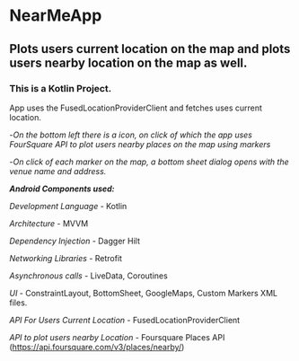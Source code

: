 # NearMeApp

## Plots users current location on the map and plots users nearby location on the map as well.

### This is a Kotlin Project.

App uses the FusedLocationProviderClient and fetches uses current location.

-*On the bottom left there is a icon, on click of which the app uses FourSquare API to plot users nearby places on the map using markers*

-*On click of each marker on the map, a bottom sheet dialog opens with the venue name and address.*

***Android Components used:***

*Development Language* - Kotlin

*Architecture* - MVVM

*Dependency Injection* - Dagger Hilt

*Networking Libraries* - Retrofit

*Asynchronous calls* - LiveData, Coroutines

*UI* - ConstraintLayout, BottomSheet, GoogleMaps, Custom Markers XML files.

*API For Users Current Location* - FusedLocationProviderClient

*API to plot users nearby Location* - Foursquare Places API (https://api.foursquare.com/v3/places/nearby/<PARAMS>)



